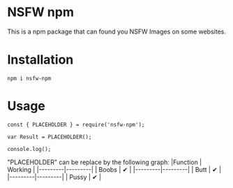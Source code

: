 # NSFW npm

This is a npm package that can found you NSFW Images on some websites.

# Installation

`npm i nsfw-npm`

# Usage

```
const { PLACEHOLDER } = require('nsfw-npm');

var Result = PLACEHOLDER();

console.log();
```

"PLACEHOLDER" can be replace by the following graph:
|Function | Working |
|---------|---------|
| Boobs   | ✔      | 
|---------|---------|
| Butt    | ✔      |
|---------|---------|
| Pussy   | ✔      |  
